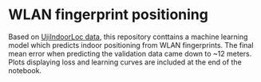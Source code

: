 # WLAN fingerprint positioning
Based on [UjiIndoorLoc data](https://www.kaggle.com/datasets/giantuji/UjiIndoorLoc), this repository conttains a machine learning model which predicts indoor positioning from WLAN fingerprints. The final mean error when predicting the validation data came down to ~12 meters. Plots displaying loss and learning curves are included at the end of the notebook.
